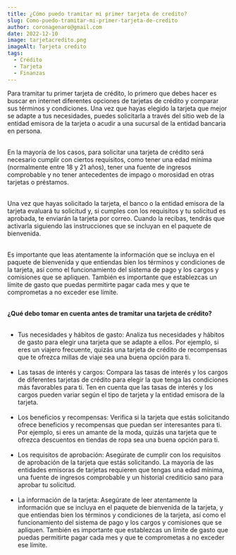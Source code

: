 ```yaml
---
title: ¿Cómo puedo tramitar mi primer tarjeta de credito?
slug: Como-puedo-tramitar-mi-primer-tarjeta-de-credito
author: coronagenaro@gmail.com
date: 2022-12-10
image: tarjetacredito.png
imageAlt: Tarjeta credito
tags:
  - Crédito
  - Tarjeta
  - Finanzas
---
```

Para tramitar tu primer tarjeta de crédito, lo primero que debes hacer es buscar en internet diferentes opciones de tarjetas de crédito y comparar sus términos y condiciones. Una vez que hayas elegido la tarjeta que mejor se adapte a tus necesidades, puedes solicitarla a través del sitio web de la entidad emisora de la tarjeta o acudir a una sucursal de la entidad bancaria en persona.<br/><br/>

En la mayoría de los casos, para solicitar una tarjeta de crédito será necesario cumplir con ciertos requisitos, como tener una edad mínima (normalmente entre 18 y 21 años), tener una fuente de ingresos comprobable y no tener antecedentes de impago o morosidad en otras tarjetas o préstamos.<br/><br/>

Una vez que hayas solicitado la tarjeta, el banco o la entidad emisora de la tarjeta evaluará tu solicitud y, si cumples con los requisitos y tu solicitud es aprobada, te enviarán la tarjeta por correo. Cuando la recibas, tendrás que activarla siguiendo las instrucciones que se incluyan en el paquete de bienvenida.<br/><br/>

Es importante que leas atentamente la información que se incluya en el paquete de bienvenida y que entiendas bien los términos y condiciones de la tarjeta, así como el funcionamiento del sistema de pago y los cargos y comisiones que se apliquen. También es importante que establezcas un límite de gasto que puedas permitirte pagar cada mes y que te comprometas a no exceder ese límite.<br/><br/>

**¿Qué debo tomar en cuenta antes de tramitar una tarjeta de crédito?**<br/><br/>

* Tus necesidades y hábitos de gasto: Analiza tus necesidades y hábitos de gasto para elegir una tarjeta que se adapte a ellos. Por ejemplo, si eres un viajero frecuente, quizás una tarjeta de crédito de recompensas que te ofrezca millas de viaje sea una buena opción para ti.<br/><br/>
* Las tasas de interés y cargos: Compara las tasas de interés y los cargos de diferentes tarjetas de crédito para elegir la que tenga las condiciones más favorables para ti. Ten en cuenta que las tasas de interés y los cargos pueden variar según el tipo de tarjeta y la entidad emisora de la tarjeta.<br/><br/>
* Los beneficios y recompensas: Verifica si la tarjeta que estás solicitando ofrece beneficios y recompensas que puedan ser interesantes para ti. Por ejemplo, si eres un amante de la moda, quizás una tarjeta que te ofrezca descuentos en tiendas de ropa sea una buena opción para ti.<br/><br/>
* Los requisitos de aprobación: Asegúrate de cumplir con los requisitos de aprobación de la tarjeta que estás solicitando. La mayoría de las entidades emisoras de tarjetas requieren que tengas una edad mínima, una fuente de ingresos comprobable y un historial crediticio sano para aprobar tu solicitud.<br/><br/>
* La información de la tarjeta: Asegúrate de leer atentamente la información que se incluya en el paquete de bienvenida de la tarjeta, y que entiendas bien los términos y condiciones de la tarjeta, así como el funcionamiento del sistema de pago y los cargos y comisiones que se apliquen. También es importante que establezcas un límite de gasto que puedas permitirte pagar cada mes y que te comprometas a no exceder ese límite.<br/><br/>